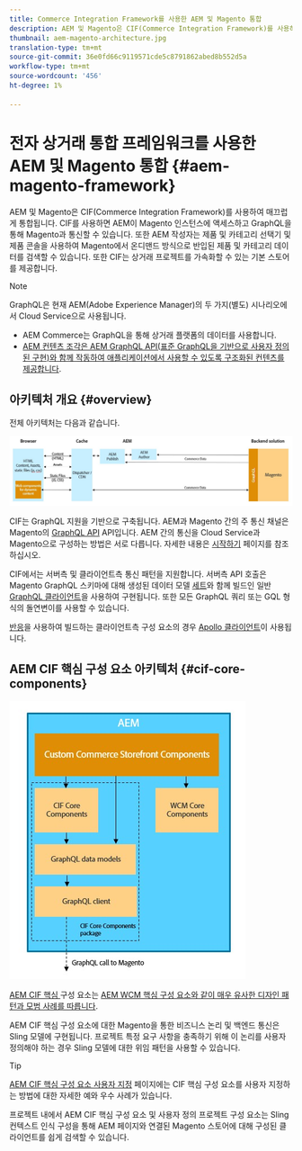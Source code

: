 ```yaml
---
title: Commerce Integration Framework를 사용한 AEM 및 Magento 통합
description: AEM 및 Magento은 CIF(Commerce Integration Framework)를 사용하여 매끄럽게 통합됩니다. CIF를 사용하면 AEM이 Magento 인스턴스에 액세스하고 GraphQL을 통해 Magento과 통신할 수 있습니다. 또한 AEM 작성자는 제품 및 카테고리 선택기 및 제품 콘솔을 사용하여 Magento에서 온디맨드 방식으로 반입된 제품 및 카테고리 데이터를 검색할 수 있습니다. 또한 CIF는 상거래 프로젝트를 가속화할 수 있는 기본 스토어를 제공합니다.
thumbnail: aem-magento-architecture.jpg
translation-type: tm+mt
source-git-commit: 36e0fd66c9119571cde5c8791862abed8b552d5a
workflow-type: tm+mt
source-wordcount: '456'
ht-degree: 1%

---
```



# 전자 상거래 통합 프레임워크를 사용한 AEM 및 Magento 통합 {#aem-magento-framework}

AEM 및 Magento은 CIF(Commerce Integration Framework)를 사용하여 매끄럽게 통합됩니다. CIF를 사용하면 AEM이 Magento 인스턴스에 액세스하고 GraphQL을 통해 Magento과 통신할 수 있습니다. 또한 AEM 작성자는 제품 및 카테고리 선택기 및 제품 콘솔을 사용하여 Magento에서 온디맨드 방식으로 반입된 제품 및 카테고리 데이터를 검색할 수 있습니다. 또한 CIF는 상거래 프로젝트를 가속화할 수 있는 기본 스토어를 제공합니다.

>[!NOTE]
>
>GraphQL은 현재 AEM(Adobe Experience Manager)의 두 가지(별도) 시나리오에서 Cloud Service으로 사용됩니다.
>
>* AEM Commerce는 GraphQL을 통해 상거래 플랫폼의 데이터를 사용합니다.
>* [AEM 컨텐츠 조각은 AEM GraphQL API(표준 GraphQL을 기반으로 사용자 정의된 구현)와 함께 작동하여 애플리케이션에서 사용할 수 있도록 구조화된 컨텐츠를 제공합니다](/help/assets/content-fragments/graphql-api-content-fragments.md).


## 아키텍처 개요 {#overview}

전체 아키텍처는 다음과 같습니다.

![CIF 아키텍처 개요](../assets/AEM_Magento_Architecture.JPG)

CIF는 GraphQL 지원을 기반으로 구축됩니다. AEM과 Magento 간의 주 통신 채널은 Magento의 [GraphQL API](https://devdocs.magento.com/guides/v2.4/graphql/) API입니다. AEM 간의 통신을 Cloud Service과 Magento으로 구성하는 방법은 서로 다릅니다. 자세한 내용은 [시작하기](../getting-started.md) 페이지를 참조하십시오.

CIF에서는 서버측 및 클라이언트측 통신 패턴을 지원합니다.
서버측 API 호출은 Magento GraphQL 스키마에 대해 생성된 데이터 모델 [세트](https://github.com/adobe/commerce-cif-magento-graphql)와 함께 빌드인 일반 [GraphQL 클라이언트](https://github.com/adobe/commerce-cif-graphql-client)을 사용하여 구현됩니다. 또한 모든 GraphQL 쿼리 또는 GQL 형식의 돌연변이를 사용할 수 있습니다.

[반응](https://reactjs.org/)을 사용하여 빌드하는 클라이언트측 구성 요소의 경우 [Apollo 클라이언트](https://www.apollographql.com/docs/react/)이 사용됩니다.

## AEM CIF 핵심 구성 요소 아키텍처 {#cif-core-components}

![AEM CIF 핵심 구성 요소 아키텍처](../assets/cif-component-architecture.jpg)

[AEM CIF 핵심 ](https://github.com/adobe/aem-core-cif-components) 구성 요소는  [AEM WCM 핵심 구성 요소와 같이 매우 유사한 디자인 패턴과 모범 사례를 따릅니다](https://github.com/adobe/aem-core-wcm-components).

AEM CIF 핵심 구성 요소에 대한 Magento을 통한 비즈니스 논리 및 백엔드 통신은 Sling 모델에 구현됩니다. 프로젝트 특정 요구 사항을 충족하기 위해 이 논리를 사용자 정의해야 하는 경우 Sling 모델에 대한 위임 패턴을 사용할 수 있습니다.

>[!TIP]
>
>[AEM CIF 핵심 구성 요소 사용자 지정](../customizing/customize-cif-components.md) 페이지에는 CIF 핵심 구성 요소를 사용자 지정하는 방법에 대한 자세한 예와 우수 사례가 있습니다.

프로젝트 내에서 AEM CIF 핵심 구성 요소 및 사용자 정의 프로젝트 구성 요소는 Sling 컨텍스트 인식 구성을 통해 AEM 페이지와 연결된 Magento 스토어에 대해 구성된 클라이언트를 쉽게 검색할 수 있습니다.
